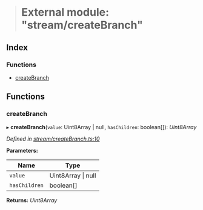 > # External module: "stream/createBranch"

## Index

### Functions

* [createBranch](_stream_createbranch_.md#createbranch)

## Functions

###  createBranch

▸ **createBranch**(`value`: Uint8Array | null, `hasChildren`: boolean[]): *Uint8Array*

*Defined in [stream/createBranch.ts:10](https://github.com/polkadot-js/common/blob/22e76c1/packages/trie-codec/src/stream/createBranch.ts#L10)*

**Parameters:**

Name | Type |
------ | ------ |
`value` | Uint8Array \| null |
`hasChildren` | boolean[] |

**Returns:** *Uint8Array*